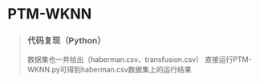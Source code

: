 # PTM-WKNN
> ### 代码复现（Python）
> 数据集也一并给出（haberman.csv、transfusion.csv）
> 直接运行PTM-WKNN.py可得到haberman.csv数据集上的运行结果
